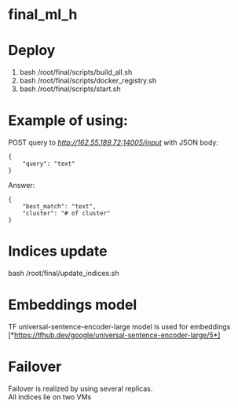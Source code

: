 # final_ml_h

# Deploy
1. bash /root/final/scripts/build_all.sh
2. bash /root/final/scripts/docker_registry.sh
3. bash /root/final/scripts/start.sh

# Example of using:
POST query to *http://162.55.189.72:14005/input* with JSON body:
```
{
    "query": "text"
}
```
Answer:
```
{
    "best_match": "text",
    "cluster": "# of cluster"
}
```

# Indices update
bash /root/final/update_indices.sh

# Embeddings model
TF universal-sentence-encoder-large model is used for embeddings [*https://tfhub.dev/google/universal-sentence-encoder-large/5*]

# Failover
Failover is realized by using several replicas. <br />
All indices lie on two VMs
